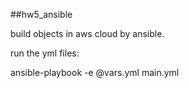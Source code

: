 ##hw5_ansible

build objects in aws cloud by ansible.

run the yml files: 

ansible-playbook -e @vars.yml main.yml





